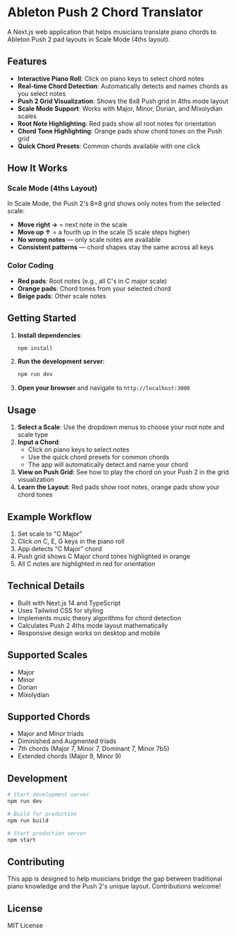 # Ableton Push 2 Chord Translator

A Next.js web application that helps musicians translate piano chords to Ableton Push 2 pad layouts in Scale Mode (4ths layout).

## Features

- **Interactive Piano Roll**: Click on piano keys to select chord notes
- **Real-time Chord Detection**: Automatically detects and names chords as you select notes
- **Push 2 Grid Visualization**: Shows the 8x8 Push grid in 4ths mode layout
- **Scale Mode Support**: Works with Major, Minor, Dorian, and Mixolydian scales
- **Root Note Highlighting**: Red pads show all root notes for orientation
- **Chord Tone Highlighting**: Orange pads show chord tones on the Push grid
- **Quick Chord Presets**: Common chords available with one click

## How It Works

### Scale Mode (4ths Layout)
In Scale Mode, the Push 2's 8×8 grid shows only notes from the selected scale:
- **Move right →** = next note in the scale
- **Move up ↑** = a fourth up in the scale (5 scale steps higher)
- **No wrong notes** — only scale notes are available
- **Consistent patterns** — chord shapes stay the same across all keys

### Color Coding
- **Red pads**: Root notes (e.g., all C's in C major scale)
- **Orange pads**: Chord tones from your selected chord
- **Beige pads**: Other scale notes

## Getting Started

1. **Install dependencies**:
   ```bash
   npm install
   ```

2. **Run the development server**:
   ```bash
   npm run dev
   ```

3. **Open your browser** and navigate to `http://localhost:3000`

## Usage

1. **Select a Scale**: Use the dropdown menus to choose your root note and scale type
2. **Input a Chord**: 
   - Click on piano keys to select notes
   - Use the quick chord presets for common chords
   - The app will automatically detect and name your chord
3. **View on Push Grid**: See how to play the chord on your Push 2 in the grid visualization
4. **Learn the Layout**: Red pads show root notes, orange pads show your chord tones

## Example Workflow

1. Set scale to "C Major"
2. Click on C, E, G keys in the piano roll
3. App detects "C Major" chord
4. Push grid shows C Major chord tones highlighted in orange
5. All C notes are highlighted in red for orientation

## Technical Details

- Built with Next.js 14 and TypeScript
- Uses Tailwind CSS for styling
- Implements music theory algorithms for chord detection
- Calculates Push 2 4ths mode layout mathematically
- Responsive design works on desktop and mobile

## Supported Scales

- Major
- Minor  
- Dorian
- Mixolydian

## Supported Chords

- Major and Minor triads
- Diminished and Augmented triads
- 7th chords (Major 7, Minor 7, Dominant 7, Minor 7b5)
- Extended chords (Major 9, Minor 9)

## Development

```bash
# Start development server
npm run dev

# Build for production
npm run build

# Start production server
npm start
```

## Contributing

This app is designed to help musicians bridge the gap between traditional piano knowledge and the Push 2's unique layout. Contributions welcome!

## License

MIT License 